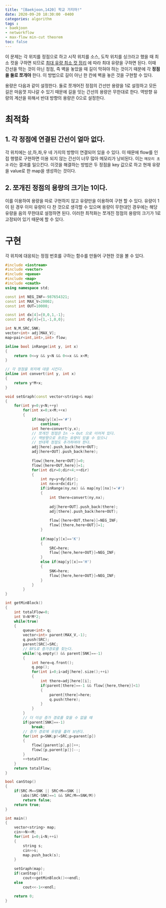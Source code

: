 ```yaml
---
title: "[Baekjoon,1420] 학교 가지마!"
date: 2020-09-20 18:30:00 -0400
categories: algorithm 
tags :
- baekjoon 
- networkflow 
- max-flow min-cut theorem
toc: false 
---
```

이 문제는 각 위치를 정점으로 하고 시작 위치를 소스, 도착 위치를 싱크라고 했을 때 최소 컷을 구하면 되므로 
[최대 유량 최소 컷 정리](https://m.blog.naver.com/PostView.nhn?blogId=kks227&logNo=220808685331&proxyReferer=https:%2F%2Fwww.google.com%2F)
에 따라 최대 유량을 구하면 된다. 
이때 간선을 막는 것이 아닌 정점, 즉 벽을 놓았을 때 길이 막혀야 하는 것이기 때문에 각 **정점을 둘로 쪼개야** 한다. 
이 방법으로 길이 아닌 한 칸에 벽을 놓은 것을 구현할 수 있다.  

용량은 다음과 같이 설정한다. 
둘로 쪼개어진 정점의 간선만 용량을 1로 설정하고 모든 길은 마음껏 지나갈 수 있기 때문에 길을 잇는 간선의 용량은 무한대로 한다. 
역방향 유량의 계산을 위해서 반대 방향의 용량은 0으로 설정한다. 

# 최적화 
## 1. 각 정점에 연결된 간선이 얼마 없다. 
각 위치에는 상,하,좌,우 네 가지의 방향이 연결되어 있을 수 있다. 
이 때문에 flow를 인접 행렬로 구현하면 이용 되지 않는 간선이 너무 많아 메모리가 낭비된다. 이는 `메모리 초과` 라는 결과를 일으킨다. 
이것을 해결하는 방법은 두 정점을 key 값으로 하고 현재 유량을 value로 한 map을 생성하는 것이다. 

## 2. 쪼개진 정점의 용량의 크기는 1이다. 
이를 이용하여 용량을 따로 구현하지 않고 유량만을 이용하여 구현 할 수 있다. 
유량이 1이 된 경우 이미 유량이 다 찬 것으로 생각할 수 있으며 용량이 무한대인 경우에는 해당 유량을 음의 무한대로 설정하면 된다. 
이러한 최적화는 쪼개진 정점의 용량의 크기가 1로 고정되어 있기 때문에 할 수 있다. 

# 구현 
각 위치에 대응되는 정점 번호를 구하는 함수를 만들어 구현한 것을 볼 수 있다. 
```cpp
#include <iostream>
#include <vector>
#include <queue>
#include <map>
#include <cmath>
using namespace std;

const int NEG_INF=-987654321;
const int MAX_V=20002;
const int OUT=10000;

const int dx[4]={0,0,1,-1};
const int dy[4]={1,-1,0,0};

int N,M,SRC,SNK;
vector<int> adj[MAX_V];
map<pair<int,int>,int> flow;

inline bool inRange(int y, int x)
{
    return 0<=y && y<N && 0<=x && x<M;
}

// 각 정점을 위치에 대응 시킨다.
inline int convert(int y, int x)
{
    return y*M+x;
}

void setGraph(const vector<string>& map)
{
    for(int y=0;y<N;++y)
        for(int x=0;x<M;++x)
        {
            if(map[y][x]=='#')
                continue;
            int here=convert(y,x);
            // 쪼개진 정점은 In -> Out 으로 이어져 있다. 
            // 역방향으로 흐르는 유량이 있을 수 있으니 
            // 반대쪽 정점도 추가하여야 한다. 
            adj[here].push_back(here+OUT);
            adj[here+OUT].push_back(here);
            
            flow[{here,here+OUT}]=0;
            flow[{here+OUT,here}]=1;
            for(int dir=0;dir<4;++dir)
            {
                int ny=y+dy[dir];
                int nx=x+dx[dir];
                if(inRange(ny,nx) && map[ny][nx]!='#')
                {
                    int there=convert(ny,nx);
                    
                    adj[here+OUT].push_back(there);
                    adj[there].push_back(here+OUT);
                    
                    flow[{here+OUT,there}]=NEG_INF;
                    flow[{there,here+OUT}]=1;
                }
                
                if(map[y][x]=='K')
                {
                    SRC=here;
                    flow[{here,here+OUT}]=NEG_INF;
                }
                else if(map[y][x]=='H')
                {
                    SNK=here;
                    flow[{here,here+OUT}]=NEG_INF;
                }
            }
        }
}

int getMinBlock()
{
    int totalFlow=0;
    int V=N*M*2;
    while(true)
    {
        queue<int> q;
        vector<int> parent(MAX_V,-1);
        q.push(SRC);
        parent[SRC]=SRC;
        // BFS로 증가경로를 찾는다. 
        while(!q.empty() && parent[SNK]==-1)
        {
            int here=q.front();
            q.pop();
            for(int i=0;i<adj[here].size();++i)
            {
                int there=adj[here][i];
                if(parent[there]==-1 && flow[{here,there}]<1)
                {
                    parent[there]=here;
                    q.push(there);
                }
            }
        }
        // 더 이상 증가 경로를 찾을 수 없을 때 
        if(parent[SNK]==-1)
            break;
        // 증가 경로에 유량을 흘려 보낸다.
        for(int p=SNK;p!=SRC;p=parent[p])
        {
            flow[{parent[p],p}]++;
            flow[{p,parent[p]}]--;
        }
        ++totalFlow;
    }
    return totalFlow;
}

bool canStop()
{
    if(SRC-M==SNK || SRC+M==SNK || 
       (abs(SRC-SNK)==1 && SRC/M==SNK/M))
        return false;
    return true;
}

int main()
{
    vector<string> map;
    cin>>N>>M;
    for(int i=0;i<N;++i)
    {
        string s;
        cin>>s;
        map.push_back(s);
    }
    
    setGraph(map);
    if(canStop())
        cout<<getMinBlock()<<endl;
    else
        cout<<-1<<endl;
    
    return 0;
}

```
